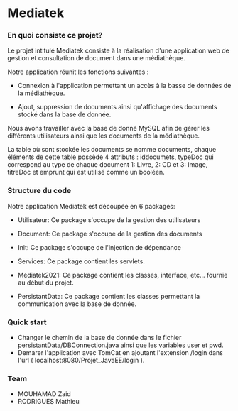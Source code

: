 # Mediatek

### En quoi consiste ce projet?


Le projet intitulé Mediatek consiste à la réalisation d'une application web de gestion et consultation de document dans une médiathèque.

Notre application réunit les fonctions suivantes :

  * Connexion à l'application permettant un accès à la basse de données de la médiathèque.
  
 * Ajout, suppression de documents ainsi qu'affichage des documents stocké dans la base de donnée.
  
Nous avons travailler avec la base de donné MySQL afin de gérer les différents utilisateurs ainsi que les documents de la médiathèque.

La table où sont stockée les documents se nomme documents, chaque éléments de cette table possède 4 attributs : iddocumets, typeDoc qui correspond au type de chaque document 1: Livre, 2: CD et 3: Image, titreDoc et emprunt qui est utilisé comme un booléen.

### Structure du code

Notre application Mediatek est découpée en 6 packages:

  * Utilisateur: Ce package s'occupe de la gestion des utilisateurs
  
  * Document: Ce package s'occupe de la gestion des documents
  
  * Init: Ce package s'occupe de l'injection de dépendance
  
  * Services: Ce package contient les servlets.
  
  * Médiatek2021: Ce package contient les classes, interface, etc... fournie au début du projet.

  * PersistantData: Ce package contient les classes permettant la communication avec la base de donnée.

### Quick start

* Changer le chemin de la base de donnée dans le fichier persistantData/DBConnection.java ainsi que les variables user et pwd.
* Demarer l'application avec TomCat en ajoutant l'extension /login dans l'url ( localhost:8080/Projet_JavaEE/login ).


### Team 

* MOUHAMAD Zaid
* RODRIGUES Mathieu
